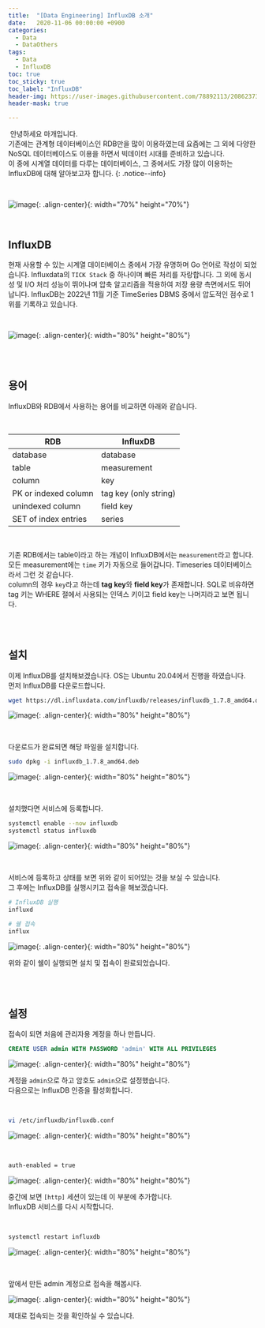 ```yaml
---
title:  "[Data Engineering] InfluxDB 소개"
date:   2020-11-06 00:00:00 +0900
categories:
  - Data
  - DataOthers
tags:
  - Data
  - InfluxDB
toc: true
toc_sticky: true
toc_label: "InfluxDB"
header-img: https://user-images.githubusercontent.com/78892113/208623739-3d766675-2ba6-4d05-b1e0-b735a445b544.png
header-mask: true

---
```


&nbsp;안녕하세요 마개입니다.  
기존에는 관계형 데이터베이스인 RDB만을 많이 이용하였는데 요즘에는 그 외에 다양한 NoSQL 데이터베이스도 이용을 하면서 빅데이터 시대를 준비하고 있습니다.  
이 중에 시계열 데이터를 다루는 데이터베이스, 그 중에서도 가장 많이 이용하는 InfluxDB에 대해 알아보고자 합니다. 
{: .notice--info}

<br>

![image](https://user-images.githubusercontent.com/78892113/208623739-3d766675-2ba6-4d05-b1e0-b735a445b544.png){: .align-center}{: width="70%" height="70%"} 

<br>

## InfluxDB

현재 사용할 수 있는 시계열 데이터베이스 중에서 가장 유명하며 Go 언어로 작성이 되었습니다. Influxdata의 `TICK Stack` 중 하나이며 빠른 처리를 자랑합니다. 그 외에 동시성 및 I/O 처리 성능이 뛰어나며 압축 알고리즘을 적용하여 저장 용량 측면에서도 뛰어납니다. InfluxDB는 2022년 11월 기준 TimeSeries DBMS 중에서 압도적인 점수로 1위를 기록하고 있습니다.

<br>

![image](https://user-images.githubusercontent.com/78892113/208624422-666acd6f-f3b7-408c-a8f3-acbc063dc817.png){: .align-center}{: width="80%" height="80%"} 

<br><br>

## 용어

InfluxDB와 RDB에서 사용하는 용어를 비교하면 아래와 같습니다.

<br>

| **RDB**              | **InfluxDB**          |
|----------------------|-----------------------|
| database             | database              |
| table                | measurement           |
| column               | key                   |
| PK or indexed column | tag key (only string) |
| unindexed column     | field key             |
| SET of index entries | series                |

<br>

기존 RDB에서는 table이라고 하는 개념이 InfluxDB에서는 `measurement`라고 합니다. 모든 measurement에는 `time` 키가 자동으로 들어갑니다. Timeseries 데이터베이스라서 그런 것 같습니다.  
column의 경우 `key`라고 하는데 **tag key**와 **field key**가 존재합니다. SQL로 비유하면 tag 키는 WHERE 절에서 사용되는 인덱스 키이고 field key는 나머지라고 보면 됩니다. 

<br><br>

## 설치

이제 InfluxDB를 설치해보겠습니다. OS는 Ubuntu 20.04에서 진행을 하였습니다.  
먼저 InfluxDB를 다운로드합니다.

```sh
wget https://dl.influxdata.com/influxdb/releases/influxdb_1.7.8_amd64.deb
```

![image](https://user-images.githubusercontent.com/78892113/208626302-ca55ea57-0586-4c84-b053-335706b926f1.png){: .align-center}{: width="80%" height="80%"} 

<br>

다운로드가 완료되면 해당 파일을 설치합니다.

```sh
sudo dpkg -i influxdb_1.7.8_amd64.deb
```

![image](https://user-images.githubusercontent.com/78892113/208626441-f2820cfe-3fb2-421b-9dee-acc965b16bb3.png){: .align-center}{: width="80%" height="80%"} 

<br>

설치했다면 서비스에 등록합니다.

```sh
systemctl enable --now influxdb
systemctl status influxdb
```

![image](https://user-images.githubusercontent.com/78892113/208626580-98e5e574-d398-4deb-b6ae-84b614ba4bd2.png){: .align-center}{: width="80%" height="80%"} 

<br>

서비스에 등록하고 상태를 보면 위와 같이 되어있는 것을 보실 수 있습니다.  
그 후에는 InfluxDB를 실행시키고 접속을 해보겠습니다.

```sh
# InfluxDB 실행
influxd

# 쉘 접속
influx
```

![image](https://user-images.githubusercontent.com/78892113/208626761-784160f7-0aea-4afe-ae1d-ff17109f956c.png){: .align-center}{: width="80%" height="80%"} 

위와 같이 쉘이 실행되면 설치 및 접속이 완료되었습니다.

<br><br>

## 설정

접속이 되면 처음에 관리자용 계정을 하나 만듭니다.

```sql
CREATE USER admin WITH PASSWORD 'admin' WITH ALL PRIVILEGES
```

![image](https://user-images.githubusercontent.com/78892113/208627079-523ce931-f3cc-401a-85d6-827d562e0956.png){: .align-center}{: width="80%" height="80%"} 

계정을 `admin`으로 하고 암호도 `admin`으로 설정했습니다.  
다음으로는 InfluxDB 인증을 활성화합니다.

<br>

```sh
vi /etc/influxdb/influxdb.conf
```

![image](https://user-images.githubusercontent.com/78892113/208627276-6a48d9a3-5feb-4c02-9aa4-6cec18791483.png){: .align-center}{: width="80%" height="80%"} 

<br>

```sh
auth-enabled = true
```

![image](https://user-images.githubusercontent.com/78892113/208627369-09ac7b50-30ff-4150-9722-3d591fbaca2c.png){: .align-center}{: width="80%" height="80%"} 

중간에 보면 `[http]` 세션이 있는데 이 부분에 추가합니다.  
InfluxDB 서비스를 다시 시작합니다.

<br>

```sh
systemctl restart influxdb
```

![image](https://user-images.githubusercontent.com/78892113/208627530-0cfe9c66-8a1c-42d6-8e7b-286b3efcc2f8.png){: .align-center}{: width="80%" height="80%"} 

<br>

앞에서 만든 admin 계정으로 접속을 해봅시다.

![image](https://user-images.githubusercontent.com/78892113/208627623-eba1b751-28e2-4960-a2cf-bc03819f85c4.png){: .align-center}{: width="80%" height="80%"} 

제대로 접속되는 것을 확인하실 수 있습니다.